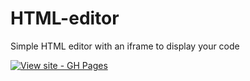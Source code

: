 # HTML-editor
Simple HTML editor with an iframe to display your code

[![View site - GH Pages](https://img.shields.io/badge/View_site-GH_Pages-2ea44f?style=for-the-badge)](https://itsoutchy-projects.github.io/HTML-editor/)
